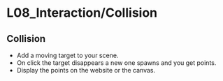# L08_Interaction/Collision

## Collision

- Add a moving target to your scene.
- On click the target disappears a new one spawns and you get points.
- Display the points on the website or the canvas.
